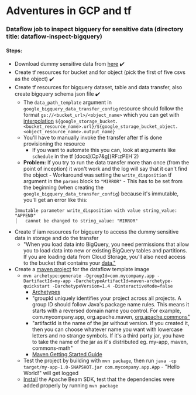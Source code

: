 # Adventures in GCP and tf

### Dataflow job to inspect bigquery for sensitive data (directory title: dataflow-inspect-bigquery)

#### Steps:

- Download dummy sensitive data from [here](https://cloud.google.com/architecture/creating-cloud-dlp-de-identification-transformation-templates-pii-dataset#downloading_the_sample_files) ✔️
- Create tf resources for bucket and for object (pick the first of five csvs as the object) ✔️
- Create tf resources for bigquery dataset, table and data transfer, also create bigquery schema json file ✔️
  - The `data_path_template` argument in `google_bigquery_data_transfer_config` resource should follow the format `gs://<bucket_url>/<object_name>` which you can get with [interpolation](https://www.terraform.io/docs/language/expressions/strings.html#interpolation) `${google_storage_bucket.<bucket_resource_name>.url}/${google_storage_bucket_object.<object_resource_name>.output_name}`
  - You'll have to manually invoke the transfer after tf is done provisioning the resource
    - If you want to automate this you can, look at arguments like `schedule` in the tf [docs](Cp7&g[(RF:zPEH`2)
  - **Problem:** If you try to run the data transfer more than once (from the point of inception) it won't work and the log will say that it can't find the object - Workaround was setting the `write_disposition` tf argument in the `params` block to `"MIRROR"` - This has to be set from the beginning (when creating the `google_bigquery_data_transfer_config`) because it's immutable, you'll get an error like this:
  ```
  Immutable parameter write_disposition with value string_value: "APPEND"
  │   cannot be changed to string_value: "MIRROR"
  ```
- Create tf iam resources for bigquery to access the dummy sensitive data in storage and do the transfer
  - "When you load data into BigQuery, you need permissions that allow you to load data into new or existing BigQuery tables and partitions. If you are loading data from Cloud Storage, you'll also need access to the bucket that contains your [data."](https://cloud.google.com/bigquery-transfer/docs/cloud-storage-transfer#required_permissions)
- Create a [maven project](https://maven.apache.org/guides/getting-started/maven-in-five-minutes.html#creating-a-project) for the dataflow template image
  - `mvn archetype:generate -DgroupId=com.mycompany.app -DartifactId=my-app -DarchetypeArtifactId=maven-archetype-quickstart -DarchetypeVersion=1.4 -DinteractiveMode=false`
    - [Archetypes](https://maven.apache.org/guides/introduction/introduction-to-archetypes.html)
    - "groupId uniquely identifies your project across all projects. A group ID should follow Java's package name rules. This means it starts with a reversed domain name you control. For example, com.mycompany.app, org.apache.maven, [org.apache.commons"](https://maven.apache.org/guides/mini/guide-naming-conventions.html#guide-to-naming-conventions-on-groupid-artifactid-and-version)
    - "artifactId is the name of the jar without version. If you created it, then you can choose whatever name you want with lowercase letters and no strange symbols. If it's a third party jar, you have to take the name of the jar as it's distributed eg. my-app, maven, commons-math"
    - [Maven Getting Started Guide](https://maven.apache.org/guides/getting-started/)
  - Test the project by building with `mvn package`, then run `java -cp target/my-app-1.0-SNAPSHOT.jar com.mycompany.app.App` - "Hello World!" will get logged
  - [Install](https://cloud.google.com/dataflow/docs/guides/installing-beam-sdk) the Apache Beam SDK, test that the dependencies were added properly by running `mvn package`
